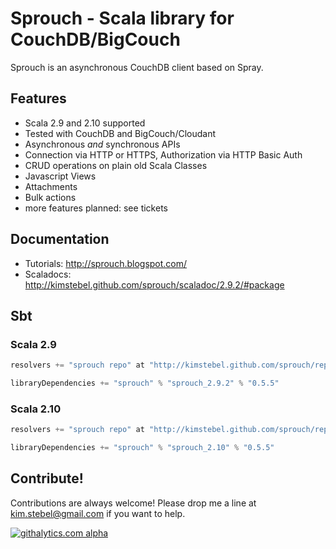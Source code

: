 Sprouch - Scala library for CouchDB/BigCouch
============================================================

Sprouch is an asynchronous CouchDB client based on Spray.

Features
--------

- Scala 2.9 and 2.10 supported
- Tested with CouchDB and BigCouch/Cloudant
- Asynchronous _and_ synchronous APIs
- Connection via HTTP or HTTPS, Authorization via HTTP Basic Auth 
- CRUD operations on plain old Scala Classes
- Javascript Views
- Attachments
- Bulk actions
- more features planned: see tickets

Documentation
-------------
- Tutorials: http://sprouch.blogspot.com/
- Scaladocs: http://kimstebel.github.com/sprouch/scaladoc/2.9.2/#package

Sbt
---

### Scala 2.9 ###

```scala
resolvers += "sprouch repo" at "http://kimstebel.github.com/sprouch/repository"

libraryDependencies += "sprouch" % "sprouch_2.9.2" % "0.5.5"
```

### Scala 2.10 ###

```scala
resolvers += "sprouch repo" at "http://kimstebel.github.com/sprouch/repository"

libraryDependencies += "sprouch" % "sprouch_2.10" % "0.5.5"
```

Contribute!
-----------

Contributions are always welcome! Please drop me a line at kim.stebel@gmail.com if you want to help.

[![githalytics.com alpha](https://cruel-carlota.pagodabox.com/ffb2ae45f4a1c925fe8fc378a16c6708 "githalytics.com")](http://githalytics.com/KimStebel/sprouch)

